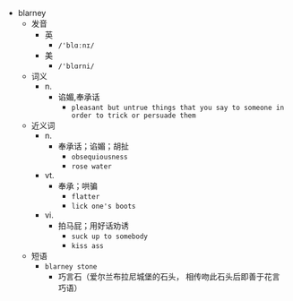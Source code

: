 - blarney
  - 发音
    - 英
      - `/'blɑːnɪ/`
    - 美
      - `/'blɑrni/`
  - 词义
    - n.
      - 谄媚,奉承话
        - `pleasant but untrue things that you say to someone in order to trick or persuade them`
  - 近义词
    - n.
      - 奉承话；谄媚；胡扯
        - `obsequiousness`
        - `rose water`
    - vt.
      - 奉承；哄骗
        - `flatter`
        - `lick one's boots`
    - vi.
      - 拍马屁；用好话劝诱
        - `suck up to somebody`
        - `kiss ass`
  - 短语
    - `blarney stone`
      - 巧言石（爱尔兰布拉尼城堡的石头， 相传吻此石头后即善于花言巧语） 
